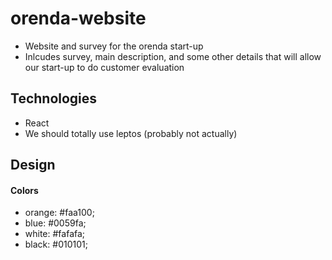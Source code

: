 # orenda-website

- Website and survey for the orenda start-up
- Inlcudes survey, main description, and some other details that will allow our start-up to do customer evaluation

## Technologies

- React
- We should totally use leptos (probably not actually)

## Design

#### Colors

- orange: #faa100;
- blue: #0059fa;
- white: #fafafa;
- black: #010101;
